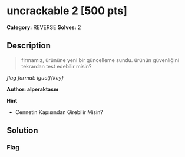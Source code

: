 # uncrackable 2 [500 pts]

**Category:** REVERSE
**Solves:** 2

## Description
>firmamız, ürününe yeni bir güncelleme sundu. ürünün güvenliğini tekrardan test edebilir misin?

*flag format: iguctf{key}*

**Author: alperaktasm**

**Hint**
* Cennetin Kapısından Girebilir Misin?

## Solution

### Flag

